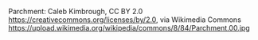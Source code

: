 Parchment: Caleb Kimbrough, CC BY 2.0 <https://creativecommons.org/licenses/by/2.0>, via Wikimedia Commons
https://upload.wikimedia.org/wikipedia/commons/8/84/Parchment.00.jpg